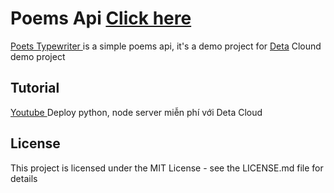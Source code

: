 # Poems Api <a href="https://phudinhtruongk18.github.io/poets-typewriter/"> Click here </a>
<a href="https://github.com/phudinhtruongk18/poets-typewriter"> Poets Typewriter </a> is a simple poems api, it's a demo project for <a href="https://www.deta.sh/">Deta</a> Clound demo project


## Tutorial
<a href="">Youtube </a> Deploy python, node server miễn phí với Deta Cloud
## License
This project is licensed under the MIT License - see the LICENSE.md file for details
